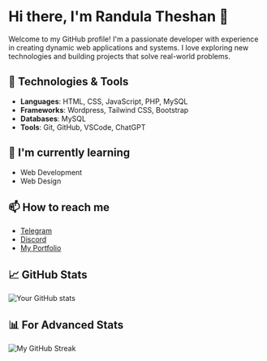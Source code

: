 # Hi there, I'm Randula Theshan 👋

Welcome to my GitHub profile! I'm a passionate developer with experience in creating dynamic web applications and systems. I love exploring new technologies and building projects that solve real-world problems.

## 🔧 Technologies & Tools

- **Languages**: HTML, CSS, JavaScript, PHP, MySQL
- **Frameworks**: Wordpress, Tailwind CSS, Bootstrap
- **Databases**: MySQL
- **Tools**: Git, GitHub, VSCode, ChatGPT
 
<!--## 🚀 Current Projects

- **[Project Name]**: [Brief description of what this project does.]
- **[Project Name]**: [Another project description.] -->

## 🌱 I'm currently learning

- Web Development
- Web Design

## 📫 How to reach me

<!-- - Email: randulatheshan5@gmail.com -->
- [Telegram](https://t.me/TheshanBMR)
- [Discord](https://discord.com/users/1196013048801013770)
- [My Portfolio](https://theshanbmr.github.io/portfolio)

## 📈 GitHub Stats
![Your GitHub stats](https://github-readme-stats.vercel.app/api?username=TheshanBMR&show_icons=true&hide_title=true&count_private=true&hide=prs)

## 📊 For Advanced Stats
![My GitHub Streak](https://github-readme-streak-stats.herokuapp.com/?user=TheshanBMR)

<!-- Feel free to add more badges or stats to highlight your achievements -->
